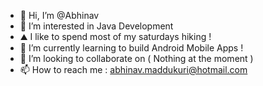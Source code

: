 - 👋 Hi, I’m @Abhinav
- 👀 I’m interested in Java Development
- ⛰️ I like to spend most of my saturdays hiking !
- 🌱 I’m currently learning to build Android Mobile Apps !
- 💞️ I’m looking to collaborate on ( Nothing at the moment )
- 📫 How to reach me : abhinav.maddukuri@hotmail.com

<!---
A2-D2/A2-D2 is a ✨ special ✨ repository because its `README.md` (this file) appears on your GitHub profile.
You can click the Preview link to take a look at your changes.
--->
